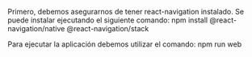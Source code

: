 Primero, debemos asegurarnos de tener react-navigation instalado. Se puede instalar ejecutando el siguiente comando:
npm install @react-navigation/native @react-navigation/stack

Para ejecutar la aplicación debemos utilizar el comando:
npm run web

